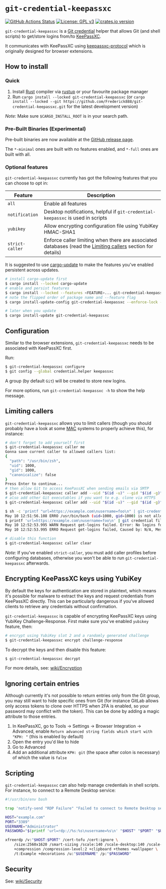 # `git-credential-keepassxc`

[![GitHub Actions Status](https://github.com/Frederick888/git-credential-keepassxc/workflows/Build%20and%20Test/badge.svg)](https://github.com/Frederick888/git-credential-keepassxc/actions)
[![License: GPL v3](https://img.shields.io/badge/License-GPLv3-blue.svg)](https://www.gnu.org/licenses/gpl-3.0)
[![crates.io version](https://img.shields.io/crates/v/git-credential-keepassxc?color=greenyellow&cacheSeconds=1800)](https://crates.io/crates/git-credential-keepassxc)

`git-credential-keepassxc` is a [Git credential](https://git-scm.com/docs/gitcredentials) helper that allows Git (and shell scripts) to get/store logins from/to [KeePassXC](https://keepassxc.org/).

It communicates with KeePassXC using [keepassxc-protocol](https://github.com/keepassxreboot/keepassxc-browser/blob/develop/keepassxc-protocol.md) which is originally designed for browser extensions.

## How to install

### Quick

1. Install [Rust](https://www.rust-lang.org/) compiler via [rustup](https://rustup.rs/) or your favourite package manager
0. Run `cargo install --locked git-credential-keepassxc` (or `cargo install --locked --git https://github.com/Frederick888/git-credential-keepassxc.git` for the latest development version)

*Note:* Make sure `$CARGO_INSTALL_ROOT` is in your search path.

### Pre-Built Binaries (Experimental)

Pre-built binaries are now available at the [GitHub release page](https://github.com/Frederick888/git-credential-keepassxc/releases).

The `*-minimal` ones are built with no features enabled, and `*-full` ones are built with all.

### Optional features

`git-credential-keepassxc` currently has got the following features that you can choose to opt in:

| Feature | Description |
| ------- | ----------- |
| `all` | Enable all features |
| `notification` | Desktop notifications, helpful if `git-credential-keepassxc` is used in scripts |
| `yubikey` | Allow encrypting configuration file using YubiKey HMAC-SHA1 |
| `strict-caller` | Enforce caller limiting when there are associated databases (read the [Limiting callers](#limiting-callers) section for details) |

It is suggested to use [cargo-update](https://crates.io/crates/cargo-update) to make the features you've enabled persistent across updates.

```sh
# install cargo-update first
$ cargo install --locked cargo-update
# enable and persist features
$ cargo install --locked --features <FEATURE>... git-credential-keepassxc
# note the flipped order of package name and --feature flag
$ cargo install-update-config git-credential-keepassxc --enforce-lock --feature <FEATURE>...

# later when you update
$ cargo install-update git-credential-keepassxc
```

## Configuration

Similar to the browser extensions, `git-credential-keepassxc` needs to be associated with KeePassXC first.

Run:

```sh
$ git-credential-keepassxc configure
$ git config --global credential.helper keepassxc 
```

A group (by default `Git`) will be created to store new logins.

For more options, run `git-credential-keepassxc -h` to show the help message.

## Limiting callers

`git-credential-keepassxc` allows you to limit callers (though you should probably have a look at some [MAC](https://en.wikipedia.org/wiki/Mandatory_access_control) systems to properly achieve this), for instance:

```sh
# don't forget to add yourself first
$ git-credential-keepassxc caller me
Gonna save current caller to allowed callers list:
{
  "path": "/usr/bin/zsh",
  "uid": 1000,
  "gid": 1000,
  "canonicalize": false
}
Press Enter to continue...
# then allow Git to access KeePassXC when sending emails via SMTP
$ git-credential-keepassxc caller add --uid "$(id -u)" --gid "$(id -g)" "$(command -v git)"
# also add other Git executables if you want to e.g. clone via HTTPS
$ git-credential-keepassxc caller add --uid "$(id -u)" --gid "$(id -g)" /usr/lib/git-core/git-remote-http

$ sh -c 'printf "url=https://example.com\nusername=foo\n" | git-credential-keepassxc get'
May 10 12:51:56.108 ERRO /usr/bin/bash (uid=1000, gid=1000) is not allowed to call git-credential-keepassxc, Caused by: N/A
$ printf 'url=https://example.com\nusername=foo\n' | git credential fill
May 10 12:52:53.995 WARN Request get-logins failed. Error: No logins found, Error Code: 15
May 10 12:52:53.995 ERRO Request get-logins failed, Caused by: N/A, Message: Request get-logins failed

# disable this function
$ git-credential-keepassxc caller clear
```

*Note:* If you've enabled `strict-caller`, you must add caller profiles before configuring databases, otherwise you won't be able to run `git-credential-keepassxc` afterwards.

## Encrypting KeePassXC keys using YubiKey

By default the keys for authentication are stored in plaintext, which means it's possible for malware to extract the keys and request credentials from KeePassXC directly. This can be particularly dangerous if you've allowed clients to retrieve any credentials without confirmation.

`git-credential-keepassxc` is capable of encrypting KeePassXC keys using YubiKey Challenge-Response. First make sure you've enabled `yubikey` feature, then:

```sh
# encrypt using YubiKey slot 2 and a randomly generated challenge
$ git-credential-keepassxc encrypt challenge-response
```

To decrypt the keys and then disable this feature:

```sh
$ git-credential-keepassxc decrypt
```

For more details, see: [wiki/Encryption](https://github.com/Frederick888/git-credential-keepassxc/wiki/Encryption)

## Ignoring certain entries

Although currently it's not possible to return entries only from the Git group, you may still want to hide specific ones from Git (for instance GitLab allows only access tokens to clone over HTTPS when 2FA is enabled, so your password may conflict with the token). This can be done by adding a magic attribute to those entries.

1. In KeePassXC, go to Tools -> Settings -> Browser Integration -> Advanced, enable `Return advanced string fields which start with "KPH: "` (this is enabled by default)
0. Open the entry you'd like to hide
0. Go to Advanced
0. Add an additional attribute `KPH: git` (the space after colon is necessary) of which the value is `false`

## Scripting

`git-credential-keepassxc` can also help manage credentials in shell scripts. For instance, to connect to a Remote Desktop service:

```sh
#!/usr/bin/env bash

trap 'notify-send "RDP Failure" "Failed to connect to Remote Desktop service"' ERR

HOST="example.com"
PORT="3389"
USERNAME="Administrator"
PASSWORD="$(printf 'url=rdp://%s:%s\nusername=%s\n' "$HOST" "$PORT" "$USERNAME" | git-credential-keepassxc get | sed -n 's/^password=//p')"

xfreerdp /v:"$HOST:$PORT" /cert-tofu /cert:ignore \
    /size:2560x1620 /smart-sizing /scale:140 /scale-desktop:140 /scale-device:140 \
    +compression /compression-level:2 +clipboard +themes +wallpaper \
    /t:Example +decorations /u:"$USERNAME" /p:"$PASSWORD"
```

## Security

See: [wiki/Security](https://github.com/Frederick888/git-credential-keepassxc/wiki/Security)
